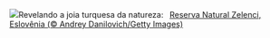 ![](https://www.bing.com/th?id=OHR.ZelenciSprings_PT-BR2064336858_UHD.jpg&w=1000)Revelando a joia turquesa da natureza:&nbsp;&ensp;[Reserva Natural Zelenci, Eslovênia (© Andrey Danilovich/Getty Images)](https://www.bing.com/th?id=OHR.ZelenciSprings_PT-BR2064336858_UHD.jpg)
<br><br/>

